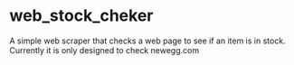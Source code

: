 # web_stock_cheker
A simple web scraper that checks a web page to see if an item is in stock. Currently it is only designed to check newegg.com